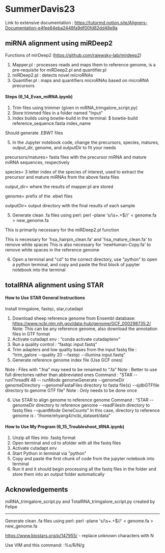 # SummerDavis23

Link to extensive documentation : https://tutormd.notion.site/Aligners-Documentation-e4fee84eba2448fa9df00fd82dd48e9a 

## miRNA alignment using miRDeep2
Functions of mirDeep2 (https://github.com/rajewsky-lab/mirdeep2)
1. Mapper.pl : processes reads and maps them to reference genome, is a pre-requisite for miRDeep2.pl and quantifier.pl
2. miRDeep2.pl :  detects novel microRNAs
3. Quantifier.pl : maps and quantifiers microRNAs based on microRNA precursors

#### Steps (6_14_Evan_miRNA.ipynb)
1. Trim files using trimmer (given in miRNA_trimgalore_script.py)
2. Store trimmed files in a folder named "Input"
3. Index builds using bowtie-build in the terminal: $ bowtie-build reference_sequence.fasta index_name

Should generate .EBWT files
 
5. In the Jupyter notebook code, change the precursors, species, matures, output_dir, genome, and outputDir to fit your needs

precursors/matures= fasta files with the precursor miRNA and mature miRNA sequences, respectively

species= 3 letter index of the species of interest, used to extract the precursor and mature miRNAs from the above fasta files

output_dir= where the results of mapper.pl are stored

genome= prefix of the .ebwt files

outputDir= output directory with the final results of each sample

5. Generate clean .fa files using perl: perl -plane 's/\s+.+$//' < genome.fa > new_genome.fa

This is primarily necessary for the miRDeep2.pl function

This is necessary for 'hsa_hairpin_clean.fa' and 'hsa_mature_clean.fa' to remove white spaces
This is also necessary for 'newHuman-Copy.fa' to remove white spaces in the reference genome

6. Open a terminal and "cd" to the correct directory, use "python" to open a python terminal, and copy and paste the first block of jupyter notebook into the terminal

## totalRNA alignment using STAR

#### How to Use STAR General Instructions

Install trimgalore, fastqc, star,cutadapt
1. Download sheep reference genome from Ensembl database: https://www.ncbi.nlm.nih.gov/data-hub/genome/GCF_000298735.2/ Note: This can be any reference genome, also download the annotation files in GTF format
2. Activate cutadapt env : “conda activate cutadaptenv”
3. Run a quality control : “fastqc input.fastq”
4. Trim adapters and low quality bases from the input fastq file : “trim_galore --quality 20 --fastqc --illumina input.fastq”
5. Generate reference genome index file (Use GCF ones)

 Note : Files with “.fna” may need to be renamed to “.fa” Note : Better to use full directories rather than abbreviated ones Command : “STAR --runThreadN 48 -- runMode genomeGenerate --genomeDir genomeDirectory --genomeFastaFiles directory to fasta file(s) --sjdbGTFfile directory to genome GTF file" Note : Only needs to be done once

6. Use STAR to align genome to reference genome Command : “STAR --genomeDir directory to reference genome --readFilesIn directory to fastq files --quantMode GeneCounts”
In this case, directory to reference genome is : “/home/ehyang4/ncbi_dataset/data”

#### How to Use My Program (6_15_Troubleshoot_tRNA.ipynb)

1. Unzip all files into .fastq format
2. Open terminal and cd to afolder with all the fastq files
3. Activate cutadapt env
4. Start Python in terminal via "python"
5. Copy and paste the first chunk of code from the jupyter notebook into terminal
6. Run it and it should begin processing all the fastq files in the folder and store them into an output folder automatically


## Acknowledgements

miRNA_trimgalore_script.py and TotalRNA_trimgalore_script.py created by Felipe

---------------------






Generate clean .fa files using perl: perl -plane 's/\s+.+$//' < genome.fa > new_genome.fa

https://www.biostars.org/p/147955/ - replace unknown characters with N

Use VIM and this command: :%s/R/N/g 
